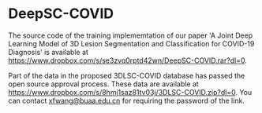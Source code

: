 # DeepSC-COVID
The source code of the training implememtation of our paper 'A Joint Deep Learning Model of 3D Lesion Segmentation and Classification for COVID-19 Diagnosis' is available at https://www.dropbox.com/s/se3zvq0rptd42wn/DeepSC-COVID.rar?dl=0.

Part of the data in the proposed 3DLSC-COVID database has passed the open source approval process. These data are available at https://www.dropbox.com/s/8hmj1saz81tv03j/3DLSC-COVID.zip?dl=0. You can contact xfwang@buaa.edu.cn for requiring the password of the link.

  
